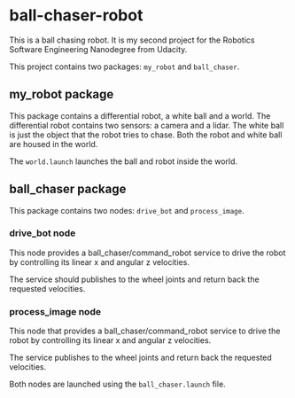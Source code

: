 # ball-chaser-robot
This is a ball chasing robot. It is my second project for the Robotics Software Engineering Nanodegree from Udacity.

This project contains two packages: `my_robot` and `ball_chaser`. 

## my_robot package

This package contains a differential robot, a white ball and a world. The differential robot contains two sensors: a camera and a lidar. The white ball is just the object that the robot tries to chase. Both the robot and white ball are housed in the world.

The `world.launch` launches the ball and robot inside the world.

## ball_chaser package

This package contains two nodes: `drive_bot` and `process_image`.

### drive_bot node

This node provides a ball_chaser/command_robot service to drive the robot by controlling its linear x and angular z velocities. 

The service should publishes to the wheel joints and return back the requested velocities.

### process_image node

This node that provides a ball_chaser/command_robot service to drive the robot by controlling its linear x and angular z velocities. 

The service publishes to the wheel joints and return back the requested velocities.

Both nodes are launched using the `ball_chaser.launch` file.
